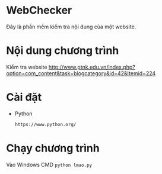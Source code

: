 # WebChecker
 Đây là phần mềm kiểm tra nội dung của một website. 
# Nội dung chương trình
 Kiểm tra website http://www.ptnk.edu.vn/index.php?option=com_content&task=blogcategory&id=42&Itemid=224
# Cài đặt
* Python
    ```bash
    https://www.python.org/
    ```
# Chạy chương trình    
Vào Windows CMD
    ```
    python lmao.py
    ```